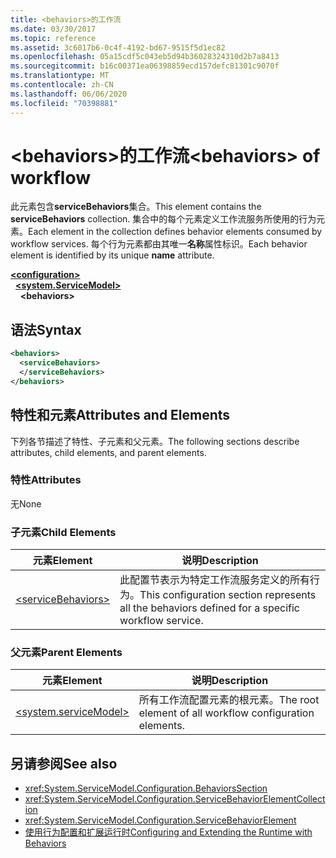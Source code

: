 ```yaml
---
title: <behaviors>的工作流
ms.date: 03/30/2017
ms.topic: reference
ms.assetid: 3c6017b6-0c4f-4192-bd67-9515f5d1ec82
ms.openlocfilehash: 05a15cdf5c043eb5d94b36028324310d2b7a8413
ms.sourcegitcommit: b16c00371ea06398859ecd157defc81301c9070f
ms.translationtype: MT
ms.contentlocale: zh-CN
ms.lasthandoff: 06/06/2020
ms.locfileid: "70398881"
---
```

# <a name="behaviors-of-workflow"></a><span data-ttu-id="c975d-102">\<behaviors>的工作流</span><span class="sxs-lookup"><span data-stu-id="c975d-102">\<behaviors> of workflow</span></span>
<span data-ttu-id="c975d-103">此元素包含**serviceBehaviors**集合。</span><span class="sxs-lookup"><span data-stu-id="c975d-103">This element contains the **serviceBehaviors** collection.</span></span>  <span data-ttu-id="c975d-104">集合中的每个元素定义工作流服务所使用的行为元素。</span><span class="sxs-lookup"><span data-stu-id="c975d-104">Each element in the collection defines behavior elements consumed by workflow services.</span></span> <span data-ttu-id="c975d-105">每个行为元素都由其唯一**名称**属性标识。</span><span class="sxs-lookup"><span data-stu-id="c975d-105">Each behavior element is identified by its unique **name** attribute.</span></span>  
  
[**\<configuration>**](../configuration-element.md)\
&nbsp;&nbsp;[**\<system.ServiceModel>**](system-servicemodel-of-workflow.md)\
&nbsp;&nbsp;&nbsp;&nbsp;**\<behaviors>**  
  
## <a name="syntax"></a><span data-ttu-id="c975d-106">语法</span><span class="sxs-lookup"><span data-stu-id="c975d-106">Syntax</span></span>  
  
```xml  
<behaviors>  
  <serviceBehaviors>  
  </serviceBehaviors>  
</behaviors>  
```  
  
## <a name="attributes-and-elements"></a><span data-ttu-id="c975d-107">特性和元素</span><span class="sxs-lookup"><span data-stu-id="c975d-107">Attributes and Elements</span></span>  
 <span data-ttu-id="c975d-108">下列各节描述了特性、子元素和父元素。</span><span class="sxs-lookup"><span data-stu-id="c975d-108">The following sections describe attributes, child elements, and parent elements.</span></span>  
  
### <a name="attributes"></a><span data-ttu-id="c975d-109">特性</span><span class="sxs-lookup"><span data-stu-id="c975d-109">Attributes</span></span>  
 <span data-ttu-id="c975d-110">无</span><span class="sxs-lookup"><span data-stu-id="c975d-110">None</span></span>  
  
### <a name="child-elements"></a><span data-ttu-id="c975d-111">子元素</span><span class="sxs-lookup"><span data-stu-id="c975d-111">Child Elements</span></span>  
  
|<span data-ttu-id="c975d-112">元素</span><span class="sxs-lookup"><span data-stu-id="c975d-112">Element</span></span>|<span data-ttu-id="c975d-113">说明</span><span class="sxs-lookup"><span data-stu-id="c975d-113">Description</span></span>|  
|-------------|-----------------|  
|[\<serviceBehaviors>](servicebehaviors-of-workflow.md)|<span data-ttu-id="c975d-114">此配置节表示为特定工作流服务定义的所有行为。</span><span class="sxs-lookup"><span data-stu-id="c975d-114">This configuration section represents all the behaviors defined for a specific workflow service.</span></span>|  
  
### <a name="parent-elements"></a><span data-ttu-id="c975d-115">父元素</span><span class="sxs-lookup"><span data-stu-id="c975d-115">Parent Elements</span></span>  
  
|<span data-ttu-id="c975d-116">元素</span><span class="sxs-lookup"><span data-stu-id="c975d-116">Element</span></span>|<span data-ttu-id="c975d-117">说明</span><span class="sxs-lookup"><span data-stu-id="c975d-117">Description</span></span>|  
|-------------|-----------------|  
|[\<system.serviceModel>](../wcf/system-servicemodel.md)|<span data-ttu-id="c975d-118">所有工作流配置元素的根元素。</span><span class="sxs-lookup"><span data-stu-id="c975d-118">The root element of all workflow configuration elements.</span></span>|  
  
## <a name="see-also"></a><span data-ttu-id="c975d-119">另请参阅</span><span class="sxs-lookup"><span data-stu-id="c975d-119">See also</span></span>

- <xref:System.ServiceModel.Configuration.BehaviorsSection>
- <xref:System.ServiceModel.Configuration.ServiceBehaviorElementCollection>
- <xref:System.ServiceModel.Configuration.ServiceBehaviorElement>
- [<span data-ttu-id="c975d-120">使用行为配置和扩展运行时</span><span class="sxs-lookup"><span data-stu-id="c975d-120">Configuring and Extending the Runtime with Behaviors</span></span>](../../../wcf/extending/configuring-and-extending-the-runtime-with-behaviors.md)
